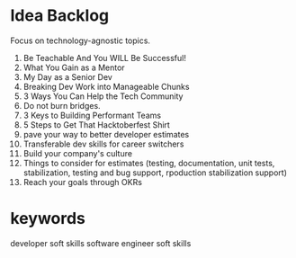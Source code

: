 # Idea Backlog

Focus on technology-agnostic topics.

1. Be Teachable And You WILL Be Successful!
1. What You Gain as a Mentor
1. My Day as a Senior Dev
1. Breaking Dev Work into Manageable Chunks
1. 3 Ways You Can Help the Tech Community
1. Do not burn bridges.
1. 3 Keys to Building Performant Teams
1. 5 Steps to Get That Hacktoberfest Shirt
1. pave your way to better developer estimates
1. Transferable dev skills for career switchers
1. Build your company's culture
1. Things to consider for estimates (testing, documentation, unit tests, stabilization, testing and bug support, rpoduction stabilization support)
1. Reach your goals through OKRs

# keywords

developer soft skills
software engineer soft skills

